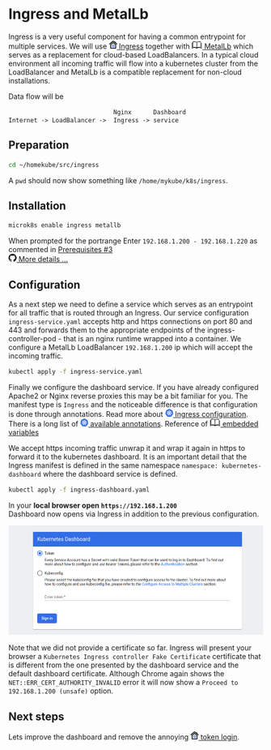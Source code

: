 # Ingress and MetalLb

Ingress is a very useful component for having a common entrypoint for multiple services.
We will use [![](images/ico/color/homekube_16.png) Ingress](microk8s-addons.md#ingress)
together with [![](images/ico/book_16.png) MetalLb](https://metallb.universe.tf) 
which serves as a replacement for cloud-based LoadBalancers. In a typical cloud environment all incoming
traffic will flow into a kubernetes cluster from the LoadBalancer and MetalLb is a compatible 
replacement for non-cloud installations.

Data flow will be

```
                             Nginx      Dashboard
Internet -> LoadBalancer ->  Ingress -> service 
```

## Preparation

```bash
cd ~/homekube/src/ingress
```
A ``pwd`` should now show something like `/home/mykube/k8s/ingress`.

## Installation

```bash
microk8s enable ingress metallb
```
When prompted for the portrange Enter `192.168.1.200 - 192.168.1.220`
as commented in [Prerequisites #3](../Readme.md#prerequisites)  
[![](images/ico/github_16.png) More details ...](https://github.com/metallb/metallb)

## Configuration

As a next step we need to define a service which serves as an entrypoint for all traffic that is routed through
an Ingress. Our service configuration `ingress-service.yaml` accepts http and https connections on port 80 and 443
and forwards them to the appropriate endpoints of the ingress-controller-pod - that is an nginx runtime 
wrapped into a container. We configure a MetalLb LoadBalancer `192.168.1.200` ip which will accept the incoming
traffic. 

```bash
kubectl apply -f ingress-service.yaml
```

Finally we configure the dashboard service. If you have already configured Apache2 or Nginx reverse proxies 
this may be a bit familiar for you. The manifest type is `Ingress` and 
the noticeable difference is that configuration is done through annotations.
Read more about
[![](images/ico/color/kubernetes_16.png) Ingress configuration](https://kubernetes.io/docs/concepts/services-networking/ingress/).  
There is a long list of 
[![](images/ico/color/kubernetes_16.png) available annotations](https://kubernetes.github.io/ingress-nginx/user-guide/nginx-configuration/annotations/).
Reference of
[![](images/ico/book_16.png) embedded variables](http://nginx.org/en/docs/http/ngx_http_core_module.html#variables)

We accept https incoming traffic unwrap it and wrap it again in https to forward it to the kubernetes dashboard.
It is an important detail that the Ingress manifest is defined in the same namespace  `namespace: kubernetes-dashboard`
where the dashboard service is defined.

```bash
kubectl apply -f ingress-dashboard.yaml
```
In your **local browser open `https://192.168.1.200`**  
Dashboard now opens via Ingress in addition to the previous configuration. 

![](images/dashboard-signin.png)

Note that we did not provide a certificate so far. 
Ingress will present your browser a `Kubernetes Ingress controller Fake Certificate`
certificate that is different from the one presented by the dashboard service and 
the default dashboard certificate. Although Chrome again shows the  `NET::ERR_CERT_AUTHORITY_INVALID`
error it will now show a `Proceed to 192.168.1.200 (unsafe)` option.

## Next steps

Lets improve the dashboard and remove the annoying
[![](images/ico/color/homekube_16.png) token login](dashboard-1.md). 
